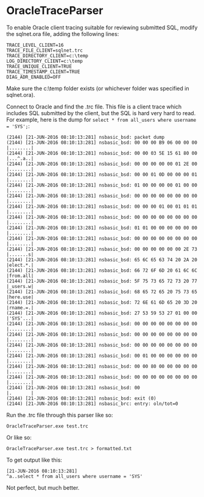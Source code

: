 # OracleTraceParser

To enable Oracle client tracing suitable for reviewing submitted SQL, modify the sqlnet.ora file, adding the following lines:

```
TRACE_LEVEL_CLIENT=16
TRACE_FILE_CLIENT=sqlnet.trc
TRACE_DIRECTORY_CLIENT=c:\temp
LOG_DIRECTORY_CLIENT=c:\temp
TRACE_UNIQUE_CLIENT=TRUE
TRACE_TIMESTAMP_CLIENT=TRUE
DIAG_ADR_ENABLED=OFF
```

Make sure the c:\temp folder exists (or whichever folder was specified in sqlnet.ora).

Connect to Oracle and find the .trc file.  This file is a client trace which includes SQL submitted by the client,
but the SQL is hard very hard to read.  For example, here is the dump for `select * from all_users where username = 'SYS';`:

```
(2144) [21-JUN-2016 08:10:13:281] nsbasic_bsd: packet dump
(2144) [21-JUN-2016 08:10:13:281] nsbasic_bsd: 00 00 00 B9 06 00 00 00  |........|
(2144) [21-JUN-2016 08:10:13:281] nsbasic_bsd: 00 00 03 5E 15 61 80 00  |...^.a..|
(2144) [21-JUN-2016 08:10:13:281] nsbasic_bsd: 00 00 00 00 00 01 2E 00  |........|
(2144) [21-JUN-2016 08:10:13:281] nsbasic_bsd: 00 00 01 0D 00 00 00 01  |........|
(2144) [21-JUN-2016 08:10:13:281] nsbasic_bsd: 01 00 00 00 00 01 00 00  |........|
(2144) [21-JUN-2016 08:10:13:281] nsbasic_bsd: 00 00 00 00 00 00 00 00  |........|
(2144) [21-JUN-2016 08:10:13:281] nsbasic_bsd: 00 00 00 01 00 01 01 01  |........|
(2144) [21-JUN-2016 08:10:13:281] nsbasic_bsd: 00 00 00 00 00 00 00 00  |........|
(2144) [21-JUN-2016 08:10:13:281] nsbasic_bsd: 01 01 00 00 00 00 00 00  |........|
(2144) [21-JUN-2016 08:10:13:281] nsbasic_bsd: 00 00 00 00 00 00 00 00  |........|
(2144) [21-JUN-2016 08:10:13:281] nsbasic_bsd: 00 00 00 00 00 00 2E 73  |.......s|
(2144) [21-JUN-2016 08:10:13:281] nsbasic_bsd: 65 6C 65 63 74 20 2A 20  |elect.*.|
(2144) [21-JUN-2016 08:10:13:281] nsbasic_bsd: 66 72 6F 6D 20 61 6C 6C  |from.all|
(2144) [21-JUN-2016 08:10:13:281] nsbasic_bsd: 5F 75 73 65 72 73 20 77  |_users.w|
(2144) [21-JUN-2016 08:10:13:281] nsbasic_bsd: 68 65 72 65 20 75 73 65  |here.use|
(2144) [21-JUN-2016 08:10:13:281] nsbasic_bsd: 72 6E 61 6D 65 20 3D 20  |rname.=.|
(2144) [21-JUN-2016 08:10:13:281] nsbasic_bsd: 27 53 59 53 27 01 00 00  |'SYS'...|
(2144) [21-JUN-2016 08:10:13:281] nsbasic_bsd: 00 00 00 00 00 00 00 00  |........|
(2144) [21-JUN-2016 08:10:13:281] nsbasic_bsd: 00 00 00 00 00 00 00 00  |........|
(2144) [21-JUN-2016 08:10:13:281] nsbasic_bsd: 00 00 00 00 00 00 00 00  |........|
(2144) [21-JUN-2016 08:10:13:281] nsbasic_bsd: 00 01 00 00 00 00 00 00  |........|
(2144) [21-JUN-2016 08:10:13:281] nsbasic_bsd: 00 00 80 00 00 00 00 00  |........|
(2144) [21-JUN-2016 08:10:13:281] nsbasic_bsd: 00 00 00 00 00 00 00 00  |........|
(2144) [21-JUN-2016 08:10:13:281] nsbasic_bsd: 00                       |.       |
(2144) [21-JUN-2016 08:10:13:281] nsbasic_bsd: exit (0)
(2144) [21-JUN-2016 08:10:13:281] nsbasic_brc: entry: oln/tot=0
```

Run the .trc file through this parser like so:

```
OracleTraceParser.exe test.trc
```

Or like so:

```
OracleTraceParser.exe test.trc > formatted.txt
```

To get output like this:

```
[21-JUN-2016 08:10:13:281]
^a..select * from all_users where username = 'SYS'
```

Not perfect, but much better.
